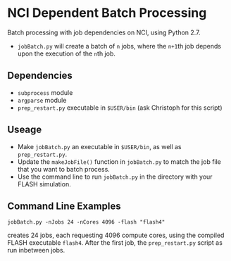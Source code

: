 # NCI Dependent Batch Processing
Batch processing with job dependencies on NCI, using Python 2.7. 
- `jobBatch.py` will create a batch of `n` jobs, where the `n+1`th job depends upon the execution of the `n`th job. 

## Dependencies
- `subprocess` module
- `argparse` module
- `prep_restart.py` executable in `$USER/bin` (ask Christoph for this script)

## Useage
- Make `jobBatch.py` an executable in `$USER/bin`,  as well as `prep_restart.py`.
- Update the `makeJobFile()` function in `jobBatch.py` to match the job file that you want to batch process.
- Use the command line to run `jobBatch.py` in the directory with your FLASH simulation.

## Command Line Examples
```
jobBatch.py -nJobs 24 -nCores 4096 -flash "flash4"
```
creates 24 jobs, each requesting 4096 compute cores, using the compiled FLASH executable `flash4`. After the first job, the `prep_restart.py` script as run inbetween jobs.
